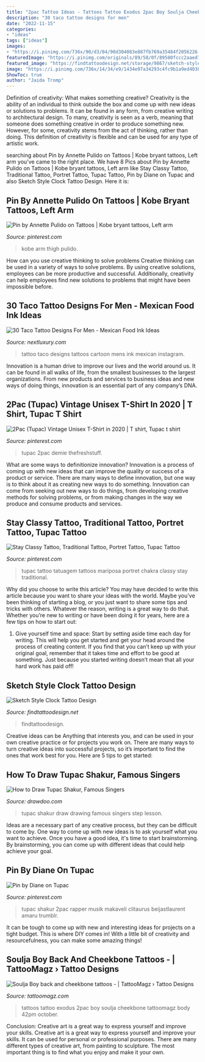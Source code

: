 ```yaml
---
title: "2pac Tattoo Ideas - Tattoos Tattoo Exodus 2pac Boy Soulja Cheekbone Tattoomagz Body 42pm October"
description: "30 taco tattoo designs for men"
date: "2022-11-15"
categories:
- "ideas"
tags: ["ideas"]
images:
- "https://i.pinimg.com/736x/90/d3/04/90d304083e887fb769a35484f2056226--tupac-tattoo-ideas-tupac-tattoos.jpg"
featuredImage: "https://i.pinimg.com/originals/89/58/0f/89580fccc2aaed713fa3e41e267ea4dd.jpg"
featured_image: "https://findtattoodesign.net/storage/9867/sketch-style-clock.jpg"
image: "https://i.pinimg.com/736x/14/34/e9/1434e97a34293c4fc9b1a9ed4038d272.jpg"
ShowToc: true
author: "Jaida Tromp"
---
```



Definition of creativity: What makes something creative?
Creativity is the ability of an individual to think outside the box and come up with new ideas or solutions to problems. It can be found in any form, from creative writing to architectural design. To many, creativity is seen as a verb, meaning that someone does something creative in order to produce something new. However, for some, creativity stems from the act of thinking, rather than doing. This definition of creativity is flexible and can be used for any type of artistic work.

	

		
searching about Pin by Annette Pulido on Tattoos | Kobe bryant tattoos, Left arm you've came to the right place. We have 8 Pics about Pin by Annette Pulido on Tattoos | Kobe bryant tattoos, Left arm like Stay Classy Tattoo, Traditional Tattoo, Portret Tattoo, Tupac Tattoo, Pin by Diane on Tupac and also Sketch Style Clock Tattoo Design. Here it is:
		
    
## Pin By Annette Pulido On Tattoos | Kobe Bryant Tattoos, Left Arm

<img loading=lazy src="https://i.pinimg.com/originals/88/1e/76/881e760ce2d6965939dd2fe183b1eaec.jpg" onerror="this.onerror=null;this.src='https://tse1.mm.bing.net/th?id=OIP.9bhqvhKcQkvqCfAou105rwHaIM&amp;pid=15.1';" alt="Pin by Annette Pulido on Tattoos | Kobe bryant tattoos, Left arm">

_Source: pinterest.com_

>kobe arm thigh pulido. 

	

How can you use creative thinking to solve problems
Creative thinking can be used in a variety of ways to solve problems. By using creative solutions, employees can be more productive and successful. Additionally, creativity can help employees find new solutions to problems that might have been impossible before.

    
## 30 Taco Tattoo Designs For Men - Mexican Food Ink Ideas

<img loading=lazy src="https://nextluxury.com/wp-content/uploads/new-school-taco-cartoon-style-mens-arm-tattoo.jpg" onerror="this.onerror=null;this.src='https://tse4.mm.bing.net/th?id=OIP.MKwjkynoEqjajlu9M9JSgQHaHa&amp;pid=15.1';" alt="30 Taco Tattoo Designs For Men - Mexican Food Ink Ideas">

_Source: nextluxury.com_

>tattoo taco designs tattoos cartoon mens ink mexican instagram. 

	

Innovation is a human drive to improve our lives and the world around us. It can be found in all walks of life, from the smallest businesses to the largest organizations. From new products and services to business ideas and new ways of doing things, innovation is an essential part of any company’s DNA.

    
## 2Pac (Tupac) Vintage Unisex T-Shirt In 2020 | T Shirt, Tupac T Shirt

<img loading=lazy src="https://i.pinimg.com/736x/14/34/e9/1434e97a34293c4fc9b1a9ed4038d272.jpg" onerror="this.onerror=null;this.src='https://tse2.mm.bing.net/th?id=OIP.DiVVyif3-_Xa5N_03K_rNwHaHa&amp;pid=15.1';" alt="2Pac (Tupac) Vintage Unisex T-Shirt in 2020 | T shirt, Tupac t shirt">

_Source: pinterest.com_

>tupac 2pac demie thefreshstuff. 

	

What are some ways to definitionize innovation?
Innovation is a process of coming up with new ideas that can improve the quality or success of a product or service. There are many ways to define innovation, but one way is to think about it as creating new ways to do something. Innovation can come from seeking out new ways to do things, from developing creative methods for solving problems, or from making changes in the way we produce and consume products and services.

    
## Stay Classy Tattoo, Traditional Tattoo, Portret Tattoo, Tupac Tattoo

<img loading=lazy src="https://i.pinimg.com/736x/90/d3/04/90d304083e887fb769a35484f2056226--tupac-tattoo-ideas-tupac-tattoos.jpg" onerror="this.onerror=null;this.src='https://tse2.mm.bing.net/th?id=OIP.Aj5L4McrQYwpA_MLb6MuBAHaHa&amp;pid=15.1';" alt="Stay Classy Tattoo, Traditional Tattoo, Portret Tattoo, Tupac Tattoo">

_Source: pinterest.com_

>tupac tattoo tatuagem tattoos mariposa portret chakra classy stay traditional. 

	

Why did you choose to write this article?
You may have decided to write this article because you want to share your ideas with the world. Maybe you’ve been thinking of starting a blog, or you just want to share some tips and tricks with others. Whatever the reason, writing is a great way to do that. Whether you’re new to writing or have been doing it for years, here are a few tips on how to start out:
1. Give yourself time and space: Start by setting aside time each day for writing. This will help you get started and get your head around the process of creating content. If you find that you can’t keep up with your original goal, remember that it takes time and effort to be good at something. Just because you started writing doesn’t mean that all your hard work has paid off!


    
## Sketch Style Clock Tattoo Design

<img loading=lazy src="https://findtattoodesign.net/storage/9867/sketch-style-clock.jpg" onerror="this.onerror=null;this.src='https://tse4.mm.bing.net/th?id=OIP.9AfypWw7ui6rMkCSmQnt3wHaHa&amp;pid=15.1';" alt="Sketch Style Clock Tattoo Design">

_Source: findtattoodesign.net_

>findtattoodesign. 

	

Creative ideas can be Anything that interests you, and can be used in your own creative practice or for projects you work on. There are many ways to turn creative ideas into successful projects, so it’s important to find the ones that work best for you. Here are 5 tips to get started: 

    
## How To Draw Tupac Shakur, Famous Singers

<img loading=lazy src="http://drawdoo.com/wp-content/themes/blogfolio/themify/img.php?src=http://drawdoo.com/wp-content/uploads/tutorials/FamousSingers/lesson37/step_16.png&amp;w=665&amp;h=&amp;zc=1&amp;q=60&amp;a=t" onerror="this.onerror=null;this.src='https://tse4.mm.bing.net/th?id=OIP.MCuOz4EDALpv1RAni9pQVAHaMV&amp;pid=15.1';" alt="How to Draw Tupac Shakur, Famous Singers">

_Source: drawdoo.com_

>tupac shakur draw drawing famous singers step lesson. 

	

Ideas are a necessary part of any creative process, but they can be difficult to come by. One way to come up with new ideas is to ask yourself what you want to achieve. Once you have a good idea, it's time to start brainstorming. By brainstorming, you can come up with different ideas that could help achieve your goal.

    
## Pin By Diane On Tupac

<img loading=lazy src="https://i.pinimg.com/originals/89/58/0f/89580fccc2aaed713fa3e41e267ea4dd.jpg" onerror="this.onerror=null;this.src='https://tse3.mm.bing.net/th?id=OIP.GqeoyXOK1glMx8foM-0t8gHaMU&amp;pid=15.1';" alt="Pin by Diane on Tupac">

_Source: pinterest.com_

>tupac shakur 2pac rapper musik makaveli clitaurus beijastlaurent amaru trumblr. 

	

It can be tough to come up with new and interesting ideas for projects on a tight budget. This is where DIY comes in! With a little bit of creativity and resourcefulness, you can make some amazing things!

    
## Soulja Boy Back And Cheekbone Tattoos - | TattooMagz › Tattoo Designs

<img loading=lazy src="https://tattoomagz.com/wp-content/uploads/Tattoos/tattoo/2Pac-Exodus-back-tattoo-280x311.jpg" onerror="this.onerror=null;this.src='https://tse3.mm.bing.net/th?id=OIP.ScNrN70C8aq0uHGDzMBL-AAAAA&amp;pid=15.1';" alt="Soulja Boy back and cheekbone tattoos - | TattooMagz › Tattoo Designs">

_Source: tattoomagz.com_

>tattoos tattoo exodus 2pac boy soulja cheekbone tattoomagz body 42pm october. 

	

Conclusion: Creative art is a great way to express yourself and improve your skills.
Creative art is a great way to express yourself and improve your skills. It can be used for personal or professional purposes. There are many different types of creative art, from painting to sculpture. The most important thing is to find what you enjoy and make it your own.

